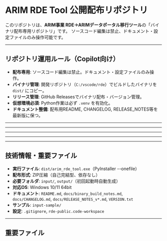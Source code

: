 <!--
Use this file to provide workspace-specific custom instructions to Copilot.
For more details, visit:
https://code.visualstudio.com/docs/copilot/copilot-customization#_use-a-githubcopilotinstructionsmd-file
-->


# ARIM RDE Tool 公開配布リポジトリ

このリポジトリは、**ARIM事業 RDE→ARIMデータポータル移行ツール**の「バイナリ配布専用リポジトリ」です。
ソースコード編集は禁止、ドキュメント・設定ファイルのみ操作可能です。

---


## リポジトリ運用ルール（Copilot向け）

- **配布専用**: ソースコード編集は禁止。ドキュメント・設定ファイルのみ操作。
- **バイナリ管理**: 開発リポジトリ（`C:/vscode/rde`）でビルドしたバイナリを `dist/` にコピー。
- **リリース管理**: GitHub Releasesでバイナリ配布・バージョン管理。
- **仮想環境必須**: Python作業は必ず `.venv` を有効化。
- **ドキュメント整備**: 配布用README, CHANGELOG, RELEASE_NOTES等を最新版に保つ。

---


---

---


---

---


## 技術情報・重要ファイル

- **実行ファイル**: `dist/arim_rde_tool.exe`（PyInstaller --onefile）
- **配布形式**: ZIP圧縮（自己完結型、依存なし）
- **必要フォルダ**: `input/`, `output/`（初回起動時自動生成）
- **対応OS**: Windows 10/11 64bit
- **ドキュメント**: `README.md`, `docs/binary_build_notes.md`, `docs/CHANGELOG.md`, `docs/RELEASE_NOTES_v*.md`, `VERSION.txt`
- **サンプル**: `input-sample/`
- **設定**: `.gitignore`, `rde-public.code-workspace`

---

## 重要ファイル


